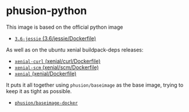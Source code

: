 # phusion-python

This image is based on the official python image

- [`3.6-jessie` (3.6/jessie/Dockerfile)](https://github.com/docker-library/python/blob/f12c2df135aef8c3f645d90aae582b2c65dbc3b5/3.6/jessie/Dockerfile)

As well as on the ubuntu xenial buildpack-deps releases:
- [`xenial-curl` (xenial/curl/Dockerfile)](https://github.com/docker-library/buildpack-deps/blob/d662dc69f910feb241f6d0c9d2cd6cc2fb6c5e6c/xenial/curl/Dockerfile)
- [`xenial-scm` (xenial/scm/Dockerfile)](https://github.com/docker-library/buildpack-deps/blob/2da658b9a1b91fa61d63ffad2ea52685cac6c702/xenial/scm/Dockerfile)
- [`xenial` (xenial/Dockerfile)](https://github.com/docker-library/buildpack-deps/blob/d7da72aaf3bb93fecf5fcb7c6ff154cb0c55d1d1/xenial/Dockerfile)

It puts it all together using `phusion/baseimage` as the base image, trying to keep it as tight as possible.

- [`phusion/baseimage-docker`](https://github.com/phusion/baseimage-docker)

